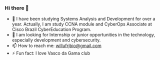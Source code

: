 ### Hi there 👋

<!--
**WillianR2020/WillianR2020** is a ✨ _special_ ✨ repository because its `README.md` (this file) appears on your GitHub profile.
Here are some ideas to get you started:


-->
- 🔭 I have been studying Systems Analysis and Development for over a year. Actually, I am study CCNA module and CyberOps Associate at Cisco Brazil CyberEducation Program.
- 🌱 I am looking for Internship or junior opportunities in the technology, especially development and cybersecurity.
- 📫 How to reach me: willufrjbio@gmail.com
- ⚡ Fun fact: I love Vasco da Gama club
